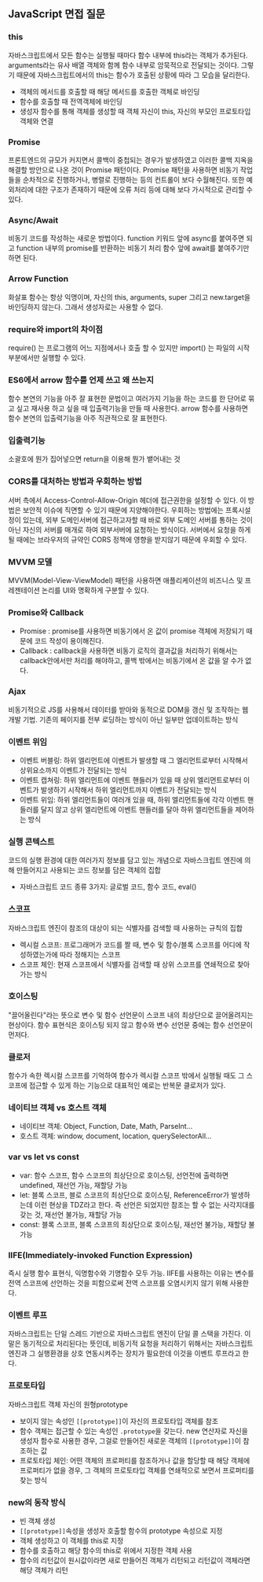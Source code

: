 ## JavaScript 면접 질문
### this
자바스크립트에서 모든 함수는 실행될 때마다 함수 내부에 this라는 객체가 추가된다. arguments라는 유사 배열 객체와 함께 함수 내부로 암묵적으로 전달되는 것이다. 그렇기 때문에 자바스크립트에서의 this는 함수가 호출된 상황에 따라 그 모습을 달리한다.
- 객체의 메서드를 호출할 때 해당 메서드를 호출한 객체로 바인딩
- 함수를 호출할 때 전역객체에 바인딩
- 생성자 함수를 통해 객체를 생성할 때 객체 자신이 this, 자신의 부모인 프로토타입 객체와 연결

### Promise
프론트엔드의 규모가 커지면서 콜백이 중첩되는 경우가 발생하였고 이러한 콜백 지옥을 해결할 방안으로 나온 것이 Promise 패턴이다.
Promise 패턴을 사용하면 비동기 작업들을 순차적으로 진행하거나, 병렬로 진행하는 등의 컨트롤이 보다 수월해진다. 또한 예외처리에 대한 구조가 존재하기 때문에 오류 처리 등에 대해 보다 가시적으로 관리할 수 있다.

### Async/Await
비동기 코드를 작성하는 새로운 방법이다. function 키워드 앞에 async를 붙여주면 되고 function 내부의 promise를 반환하는 비동기 처리 함수 앞에 await를 붙여주기만 하면 된다.

### Arrow Function
화살표 함수는 항상 익명이며, 자신의 this, arguments, super 그리고 new.target을 바인딩하지 않는다. 그래서 생성자로는 사용할 수 없다.

### require와 import의 차이점
require() 는 프로그램의 어느 지점에서나 호출 할 수 있지만 import() 는 파일의 시작 부분에서만 실행할 수 있다.

### ES6에서 arrow 함수를 언제 쓰고 왜 쓰는지
함수 본연의 기능을 아주 잘 표현한 문법이고 여러가지 기능을 하는 코드를 한 단어로 묶고 싶고 재사용 하고 싶을 때 입출력기능을 만들 때 사용한다. arrow 함수를 사용하면 함수 본연의 입출력기능을 아주 직관적으로 잘 표현한다.

### 입출력기능
소괄호에 뭔가 집어넣으면 return을 이용해 뭔가 뱉어내는 것 

### CORS를 대처하는 방법과 우회하는 방법
서버 측에서 Access-Control-Allow-Origin 헤더에 접근권한을 설정할 수 있다. 이 방법은 보안적 이슈에 직면할 수 있기 때문에 지양해야한다. 우회하는 방법에는 프록시설정이 있는데, 외부 도메인서버에 접근하고자할 때 바로 외부 도메인 서버를 통하는 것이 아닌 자신의 서버를 매개로 하여 외부서버에 요청하는 방식이다. 서버에서 요청을 하게될 때에는 브라우저의 규약인 CORS 정책에 영향을 받지않기 때문에 우회할 수 있다.

### MVVM 모델
MVVM(Model-View-ViewModel) 패턴을 사용하면 애플리케이션의 비즈니스 및 프레젠테이션 논리를 UI와 명확하게 구분할 수 있다.

### Promise와 Callback
- Promise : promise를 사용하면 비동기에서 온 값이 promise 객체에 저장되기 때문에 코드 작성이 용이해진다.
- Callback : callback을 사용하면 비동기 로직의 결과값을 처리하기 위해서는 callback안에서만 처리를 해야하고, 콜백 밖에서는 비동기에서 온 값을 알 수가 없다.

### Ajax
비동기적으로 JS를 사용해서 데이터를 받아와 동적으로 DOM을 갱신 및 조작하는 웹 개발 기법. 기존의 페이지를 전부 로딩하는 방식이 아닌 일부만 업데이트하는 방식

### 이벤트 위임
- 이벤트 버블링: 하위 엘리먼트에 이벤트가 발생할 때 그 엘리먼트로부터 시작해서 상위요소까지 이벤트가 전달되는 방식
- 이벤트 캡쳐링: 하위 엘리먼트에 이벤트 핸들러가 있을 때 상위 엘리먼트로부터 이벤트가 발생하기 시작해서 하위 엘리먼트까지 이벤트가 전달되는 방식
- 이벤트 위임: 하위 엘리먼트들이 여러개 있을 때, 하위 엘리먼트들에 각각 이벤트 핸들러를 달지 않고 상위 엘리먼트에 이벤트 핸들러를 달아 하위 엘리먼트들을 제어하는 방식

### 실행 콘텍스트
코드의 실행 환경에 대한 여러가지 정보를 담고 있는 개념으로 자바스크립트 엔진에 의해 만들어지고 사용되는 코드 정보를 담은 객체의 집합
- 자바스크립트 코드 종류 3가지: 글로벌 코드, 함수 코드, eval()

### 스코프
자바스크립트 엔진이 참조의 대상이 되는 식별자를 검색할 때 사용하는 규칙의 집합
- 렉시컬 스코프: 프로그래머가 코드를 짤 때, 변수 및 함수/블록 스코프를 어디에 작성하였는가에 따라 정해지는 스코프
- 스코프 체인: 현재 스코프에서 식별자를 검색할 때 상위 스코프를 연쇄적으로 찾아가는 방식

### 호이스팅
"끌어올린다"라는 뜻으로 변수 및 함수 선언문이 스코프 내의 최상단으로 끌어올려지는 현상이다. 함수 표현식은 호이스팅 되지 않고 함수와 변수 선언문 중에는 함수 선언문이 먼저다.

### 클로저
함수가 속한 렉시컬 스코프를 기억하여 함수가 렉시컬 스코프 밖에서 실행될 때도 그 스코프에 접근할 수 있게 하는 기능으로 대표적인 예로는 반복문 클로저가 있다.

### 네이티브 객체 vs 호스트 객체
- 네이티브 객체: Object, Function, Date, Math, ParseInt...
- 호스트 객체: window, document, location, querySelectorAll...

### var vs let vs const
- var: 함수 스코프, 함수 스코프의 최상단으로 호이스팅, 선언전에 출력하면 undefined, 재선언 가능, 재할당 가능
- let: 블록 스코프, 블로 스코프의 최상단으로 호이스팅, ReferenceError가 발생하는데 이런 현상을 TDZ라고 한다. 즉 선언은 되었지만 참조는 할 수 없는 사각지대를 갖는 것, 재선언 불가능, 재할당 가능
- const: 블록 스코프, 블록 스코프의 최상단으로 호이스팅, 재선언 불가능, 재할당 불가능

### IIFE(Immediately-invoked Function Expression)
즉시 실행 함수 표현식, 익명함수와 기명함수 모두 가능. IIFE를 사용하는 이유는 변수를 전역 스코프에 선언하는 것을 피함으로써 전역 스코프를 오염시키지 않기 위해 사용한다.

### 이벤트 루프
자바스크립트는 단일 스레드 기반으로 자바스크립트 엔진이 단일 콜 스택을 가진다. 이 말은 동기적으로 처리된다는 뜻인데, 비동기적 요청을 처리하기 위해서는 자바스크립트 엔진과 그 실행환경을 상호 연동시켜주는 장치가 필요한데 이것을 이벤트 루프라고 한다.

### 프로토타입
자바스크립트 객체 자신의 원형prototype
- 보이지 않는 속성인 `[[prototype]]`이 자신의 프로토타입 객체를 참조
- 함수 객체는 접근할 수 있는 속성인 `.prototype`을 갖는다. new 연산자로 자신을 생성자 함수로 사용한 경우, 그걸로 만들어진 새로운 객체의 `[[prototype]]`이 참조하는 값
- 프로토타입 체인: 어떤 객체의 프로퍼티를 참조하거나 값을 할당할 때 해당 객체에 프로퍼티가 없을 경우, 그 객체의 프로토타입 객체를 연쇄적으로 보면서 프로퍼티를 찾는 방식

### new의 동작 방식
- 빈 객체 생성
- `[[prototype]]`속성을 생성자 호출할 함수의 prototype 속성으로 지정
- 객체 생성하고 이 객체를 this로 지정
- 함수를 호출하고 해당 함수의 this로 위에서 지정한 객체 사용
- 함수의 리턴값이 원시값이라면 새로 만들어진 객체가 리턴되고 리턴값이 객체라면 해당 객체가 리턴








